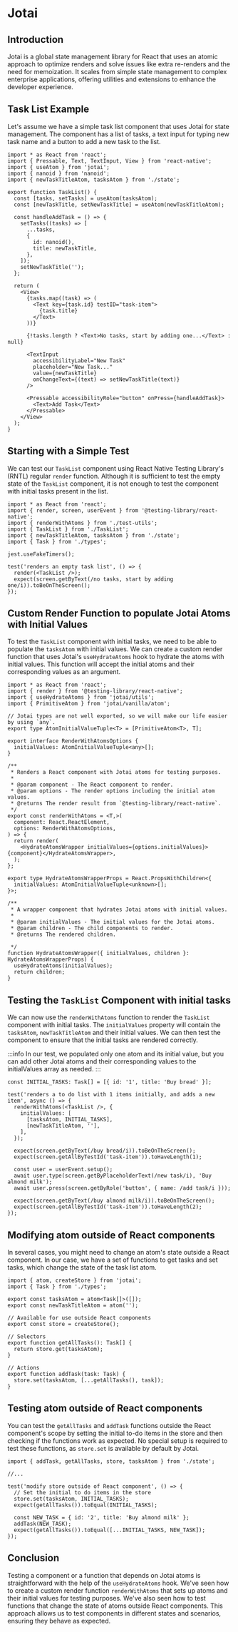 # Jotai

## Introduction

Jotai is a global state management library for React that uses an atomic approach to optimize
renders and solve issues like extra re-renders and the need for memoization. It scales from simple
state management to complex enterprise applications, offering utilities and extensions to enhance
the developer experience.

## Task List Example

Let's assume we have a simple task list component that uses Jotai for state management. The
component has a list of tasks, a text input for typing new task name and a button to add a new task to the list.

```tsx title=jotai/index.test.tsx
import * as React from 'react';
import { Pressable, Text, TextInput, View } from 'react-native';
import { useAtom } from 'jotai';
import { nanoid } from 'nanoid';
import { newTaskTitleAtom, tasksAtom } from './state';

export function TaskList() {
  const [tasks, setTasks] = useAtom(tasksAtom);
  const [newTaskTitle, setNewTaskTitle] = useAtom(newTaskTitleAtom);

  const handleAddTask = () => {
    setTasks((tasks) => [
      ...tasks,
      {
        id: nanoid(),
        title: newTaskTitle,
      },
    ]);
    setNewTaskTitle('');
  };

  return (
    <View>
      {tasks.map((task) => (
        <Text key={task.id} testID="task-item">
          {task.title}
        </Text>
      ))}

      {!tasks.length ? <Text>No tasks, start by adding one...</Text> : null}

      <TextInput
        accessibilityLabel="New Task"
        placeholder="New Task..."
        value={newTaskTitle}
        onChangeText={(text) => setNewTaskTitle(text)}
      />

      <Pressable accessibilityRole="button" onPress={handleAddTask}>
        <Text>Add Task</Text>
      </Pressable>
    </View>
  );
}
```

## Starting with a Simple Test

We can test our `TaskList` component using React Native Testing Library's (RNTL) regular `render`
function. Although it is sufficient to test the empty state of the `TaskList` component, it is not
enough to test the component with initial tasks present in the list.

```tsx title=jotai/index.test.tsx
import * as React from 'react';
import { render, screen, userEvent } from '@testing-library/react-native';
import { renderWithAtoms } from './test-utils';
import { TaskList } from './TaskList';
import { newTaskTitleAtom, tasksAtom } from './state';
import { Task } from './types';

jest.useFakeTimers();

test('renders an empty task list', () => {
  render(<TaskList />);
  expect(screen.getByText(/no tasks, start by adding one/i)).toBeOnTheScreen();
});
```

## Custom Render Function to populate Jotai Atoms with Initial Values

To test the `TaskList` component with initial tasks, we need to be able to populate the `tasksAtom` with
initial values. We can create a custom render function that uses Jotai's `useHydrateAtoms` hook to
hydrate the atoms with initial values. This function will accept the initial atoms and their
corresponding values as an argument.

```tsx title=test-utils.tsx
import * as React from 'react';
import { render } from '@testing-library/react-native';
import { useHydrateAtoms } from 'jotai/utils';
import { PrimitiveAtom } from 'jotai/vanilla/atom';

// Jotai types are not well exported, so we will make our life easier by using `any`.
export type AtomInitialValueTuple<T> = [PrimitiveAtom<T>, T];

export interface RenderWithAtomsOptions {
  initialValues: AtomInitialValueTuple<any>[];
}

/**
 * Renders a React component with Jotai atoms for testing purposes.
 *
 * @param component - The React component to render.
 * @param options - The render options including the initial atom values.
 * @returns The render result from `@testing-library/react-native`.
 */
export const renderWithAtoms = <T,>(
  component: React.ReactElement,
  options: RenderWithAtomsOptions,
) => {
  return render(
    <HydrateAtomsWrapper initialValues={options.initialValues}>{component}</HydrateAtomsWrapper>,
  );
};

export type HydrateAtomsWrapperProps = React.PropsWithChildren<{
  initialValues: AtomInitialValueTuple<unknown>[];
}>;

/**
 * A wrapper component that hydrates Jotai atoms with initial values.
 *
 * @param initialValues - The initial values for the Jotai atoms.
 * @param children - The child components to render.
 * @returns The rendered children.

 */
function HydrateAtomsWrapper({ initialValues, children }: HydrateAtomsWrapperProps) {
  useHydrateAtoms(initialValues);
  return children;
}
```

## Testing the `TaskList` Component with initial tasks

We can now use the `renderWithAtoms` function to render the `TaskList` component with initial tasks. The
`initialValues` property will contain the `tasksAtom`, `newTaskTitleAtom` and their initial values. We can then test the component to ensure that the initial tasks are rendered correctly.

:::info
In our test, we populated only one atom and its initial value, but you can add other Jotai atoms and their corresponding values to the initialValues array as needed.
:::

```tsx title=jotai/index.test.tsx
const INITIAL_TASKS: Task[] = [{ id: '1', title: 'Buy bread' }];

test('renders a to do list with 1 items initially, and adds a new item', async () => {
  renderWithAtoms(<TaskList />, {
    initialValues: [
      [tasksAtom, INITIAL_TASKS],
      [newTaskTitleAtom, ''],
    ],
  });

  expect(screen.getByText(/buy bread/i)).toBeOnTheScreen();
  expect(screen.getAllByTestId('task-item')).toHaveLength(1);

  const user = userEvent.setup();
  await user.type(screen.getByPlaceholderText(/new task/i), 'Buy almond milk');
  await user.press(screen.getByRole('button', { name: /add task/i }));

  expect(screen.getByText(/buy almond milk/i)).toBeOnTheScreen();
  expect(screen.getAllByTestId('task-item')).toHaveLength(2);
});
```

## Modifying atom outside of React components

In several cases, you might need to change an atom's state outside a React component. In our case,
we have a set of functions to get tasks and set tasks, which change the state of the task list atom.

```tsx title=state.ts
import { atom, createStore } from 'jotai';
import { Task } from './types';

export const tasksAtom = atom<Task[]>([]);
export const newTaskTitleAtom = atom('');

// Available for use outside React components
export const store = createStore();

// Selectors
export function getAllTasks(): Task[] {
  return store.get(tasksAtom);
}

// Actions
export function addTask(task: Task) {
  store.set(tasksAtom, [...getAllTasks(), task]);
}
```

## Testing atom outside of React components

You can test the `getAllTasks` and `addTask` functions outside the React component's scope by setting
the initial to-do items in the store and then checking if the functions work as expected.
No special setup is required to test these functions, as `store.set` is available by default by
Jotai.

```tsx title=jotai/index.test.tsx
import { addTask, getAllTasks, store, tasksAtom } from './state';

//...

test('modify store outside of React component', () => {
  // Set the initial to do items in the store
  store.set(tasksAtom, INITIAL_TASKS);
  expect(getAllTasks()).toEqual(INITIAL_TASKS);

  const NEW_TASK = { id: '2', title: 'Buy almond milk' };
  addTask(NEW_TASK);
  expect(getAllTasks()).toEqual([...INITIAL_TASKS, NEW_TASK]);
});
```

## Conclusion

Testing a component or a function that depends on Jotai atoms is straightforward with the help of
the `useHydrateAtoms` hook. We've seen how to create a custom render function `renderWithAtoms` that
sets up atoms and their initial values for testing purposes. We've also seen how to test functions
that change the state of atoms outside React components. This approach allows us to test components
in different states and scenarios, ensuring they behave as expected.
